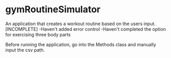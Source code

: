 # gymRoutineSimulator
An application that creates a workout routine based on the users input.
[INCOMPLETE]
-Haven't added error control
-Haven't completed the option for exercising three body parts

Before running the application, go into the Methods class and manually input the csv path.
